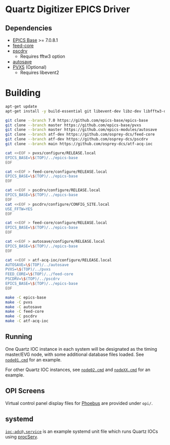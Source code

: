 # Quartz Digitizer EPICS Driver

## Dependencies

- [EPICS Base](https://github.com/epics-base/epics-base) >= 7.0.8.1
- [feed-core](https://github.com/osprey-dcs/feed-core)
- [pscdrv](https://github.com/osprey-dcs/pscdrv)
  - Requires fftw3 option
- [autosave](https://github.com/epics-modules/autosave)
- [PVXS](https://github.com/epics-base/pvxs) (Optional)
  - Requires libevent2

# Building

```sh
apt-get update
apt-get install -y build-essential git libevent-dev libz-dev libfftw3-dev libreadline-dev python3 python-is-python3

git clone --branch 7.0 https://github.com/epics-base/epics-base
git clone --branch master https://github.com/epics-base/pvxs
git clone --branch master https://github.com/epics-modules/autosave
git clone --branch atf-dev https://github.com/osprey-dcs/feed-core
git clone --branch atf-dev https://github.com/osprey-dcs/pscdrv
git clone --branch main https://github.com/osprey-dcs/atf-acq-ioc

cat <<EOF > pvxs/configure/RELEASE.local
EPICS_BASE=\$(TOP)/../epics-base
EOF

cat <<EOF > feed-core/configure/RELEASE.local
EPICS_BASE=\$(TOP)/../epics-base
EOF

cat <<EOF > pscdrv/configure/RELEASE.local
EPICS_BASE=\$(TOP)/../epics-base
EOF
cat <<EOF > pscdrv/configure/CONFIG_SITE.local
USE_FFTW=YES
EOF

cat <<EOF > feed-core/configure/RELEASE.local
EPICS_BASE=\$(TOP)/../epics-base
EOF

cat <<EOF > autosave/configure/RELEASE.local
EPICS_BASE=\$(TOP)/../epics-base
EOF

cat <<EOF > atf-acq-ioc/configure/RELEASE.local
AUTOSAVE=\$(TOP)/../autosave
PVXS=\$(TOP)/../pvxs
FEED_CORE=\$(TOP)/../feed-core
PSCDRV=\$(TOP)/../pscdrv
EPICS_BASE=\$(TOP)/../epics-base
EOF

make -C epics-base
make -C pvxs
make -C autosave
make -C feed-core
make -C pscdrv
make -C atf-acq-ioc
```

## Running

One Quartz IOC instance in each system will be designated as
the timing master/EVG node, with some additional database files loaded.
See [`node01.cmd`](iocBoot/siocNASA_ACQ/node01.cmd) for an example.

For other Quartz IOC instances, see [`node02.cmd`](iocBoot/siocNASA_ACQ/node02.cmd)
and [`nodeXX.cmd`](iocBoot/siocNASA_ACQ/nodeXX.cmd) for an example.

## OPI Screens

Virtual control panel display files for [Phoebus](http://phoebus.org/)
are provided under `opi/`.

## systemd

[`ioc-adc@.service`](ioc-adc@.service) is an example systemd unit
file which runs Quartz IOCs using
[procServ](https://github.com/ralphlange/procServ).

